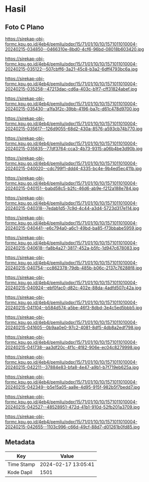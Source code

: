 # Hasil

## Foto C Plano

https://sirekap-obj-formc.kpu.go.id/4eb4/pemilu/pdpr/15/71/01/10/10/1571011010004-20240215-034850--0466310e-8bd0-4cf6-96bd-08018b603420.jpg

https://sirekap-obj-formc.kpu.go.id/4eb4/pemilu/pdpr/15/71/01/10/10/1571011010004-20240215-035122--507cbff6-3a21-45c8-b3a2-6dff4793bc6a.jpg

https://sirekap-obj-formc.kpu.go.id/4eb4/pemilu/pdpr/15/71/01/10/10/1571011010004-20240215-035258--47213dac-cd6a-403c-b1f7-cff31824abef.jpg

https://sirekap-obj-formc.kpu.go.id/4eb4/pemilu/pdpr/15/71/01/10/10/1571011010004-20240215-035430--a1fa3f2c-39bb-4196-ba7c-d61c478d9700.jpg

https://sirekap-obj-formc.kpu.go.id/4eb4/pemilu/pdpr/15/71/01/10/10/1571011010004-20240215-035617--126d9055-68d2-430a-8576-a593cb74b770.jpg

https://sirekap-obj-formc.kpu.go.id/4eb4/pemilu/pdpr/15/71/01/10/10/1571011010004-20240215-035835--77df3764-cca3-4b73-9315-a06b4be3d90b.jpg

https://sirekap-obj-formc.kpu.go.id/4eb4/pemilu/pdpr/15/71/01/10/10/1571011010004-20240215-040020--cdc799f1-ddd4-4335-bc4e-9b4ed5ec411b.jpg

https://sirekap-obj-formc.kpu.go.id/4eb4/pemilu/pdpr/15/71/01/10/10/1571011010004-20240215-040151--babd58c5-b2fc-46d6-ab9e-f212a188e784.jpg

https://sirekap-obj-formc.kpu.go.id/4eb4/pemilu/pdpr/15/71/01/10/10/1571011010004-20240215-040318--7edab1d5-7c9d-4c44-a3d4-5723d317e114.jpg

https://sirekap-obj-formc.kpu.go.id/4eb4/pemilu/pdpr/15/71/01/10/10/1571011010004-20240215-040441--e6c794a0-a6c1-49bd-ba85-f73bbabe5959.jpg

https://sirekap-obj-formc.kpu.go.id/4eb4/pemilu/pdpr/15/71/01/10/10/1571011010004-20240215-040618--fa8b4a27-3817-452a-b5fc-1d947c678083.jpg

https://sirekap-obj-formc.kpu.go.id/4eb4/pemilu/pdpr/15/71/01/10/10/1571011010004-20240215-040754--cc862378-79db-485b-b06c-2137c76288f8.jpg

https://sirekap-obj-formc.kpu.go.id/4eb4/pemilu/pdpr/15/71/01/10/10/1571011010004-20240215-040924--ebf0fac0-d82c-402e-88da-4adfd507c42a.jpg

https://sirekap-obj-formc.kpu.go.id/4eb4/pemilu/pdpr/15/71/01/10/10/1571011010004-20240215-041104--b584d574-a5be-46f3-8dbd-3e4c5ed5bbb5.jpg

https://sirekap-obj-formc.kpu.go.id/4eb4/pemilu/pdpr/15/71/01/10/10/1571011010004-20240215-041605--0b9aa0e0-97c2-4081-8df5-4db8a2edf798.jpg

https://sirekap-obj-formc.kpu.go.id/4eb4/pemilu/pdpr/15/71/01/10/10/1571011010004-20240215-041738--aa3df20c-4f1c-4f82-906e-ec04c8279998.jpg

https://sirekap-obj-formc.kpu.go.id/4eb4/pemilu/pdpr/15/71/01/10/10/1571011010004-20240215-042211--37884e83-bfa8-4e47-a9b1-b7f719eb625a.jpg

https://sirekap-obj-formc.kpu.go.id/4eb4/pemilu/pdpr/15/71/01/10/10/1571011010004-20240215-042349--b5e15a05-aa8e-4d95-915f-982b5f7bedd7.jpg

https://sirekap-obj-formc.kpu.go.id/4eb4/pemilu/pdpr/15/71/01/10/10/1571011010004-20240215-042527--48528951-472d-41b1-910d-52fb201a3709.jpg

https://sirekap-obj-formc.kpu.go.id/4eb4/pemilu/pdpr/15/71/01/10/10/1571011010004-20240215-042655--1103c996-c66d-49cf-88d7-d01261b0fd85.jpg


## Metadata

| Key        | Value               |
| ---------- | ------------------- |
| Time Stamp | 2024-02-17 13:05:41 |
| Kode Dapil | 1501                |



